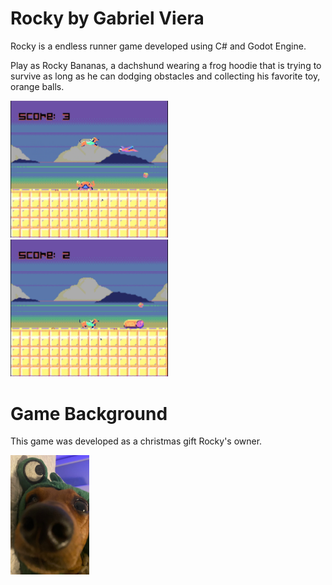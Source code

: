# Rocky by Gabriel Viera

Rocky is a endless runner game developed using C# and Godot Engine.

Play as Rocky Bananas, a dachshund wearing a frog hoodie that is trying to survive as long as he can dodging obstacles and collecting his favorite toy, orange balls.

<img src="Assets/images/Img1.png" width='50%'/>
<img src="Assets/images/img2.png" width='50%'/>

# Game Background

This game was developed as a christmas gift Rocky's owner.

<img src="Assets/images/RockyPhoto.jpeg" width='25%'/>
